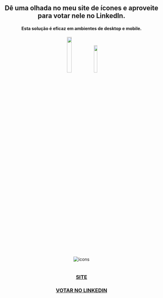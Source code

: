 
<div align="center";>

<h2>Dê uma olhada no meu site de ícones e aproveite para votar nele no LinkedIn.</h1>
<h4>Esta solução é eficaz em ambientes de desktop e mobile.</h4>

<img src="https://img.shields.io/badge/HTML5-E34F26?style=for-the-badge&logo=html5&logoColor=white" width=17.2% fill=#000> 
<img src="https://img.shields.io/badge/CSS3-1572B6?style=for-the-badge&logo=css3&logoColor=white" width=15%>
<br>

<h1></h1>

![icons](https://github.com/Michaeleduardoo/icons/assets/106412874/d02aef78-23c9-45cb-bb1a-b53764b2fa76)

<h1></h1>

<div>
    <h3><a target="_blank" href="https://animamenu.netlify.app/">SITE</a></h3>
    <h3><a target="_blank" href="https://animamenu.netlify.app/">VOTAR NO LINKEDIN</a></h3>
</div>

</div

